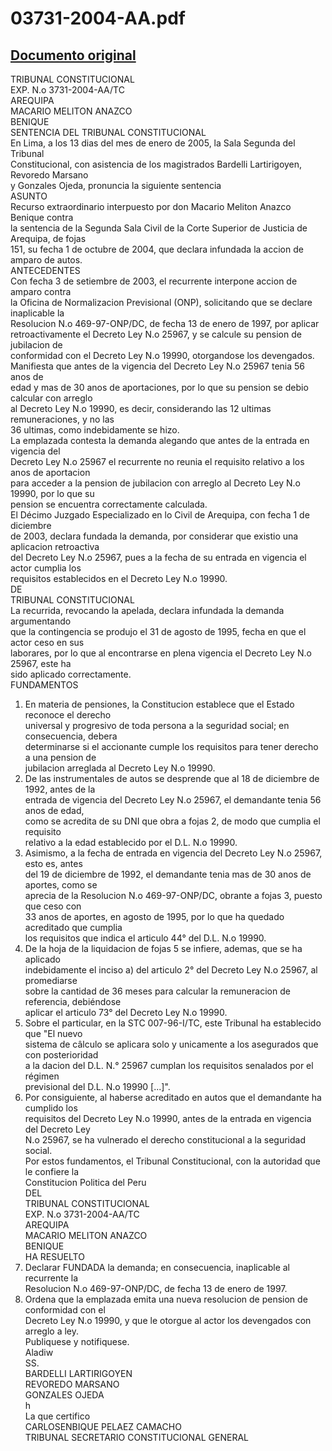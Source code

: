 
03731-2004-AA.pdf
=================
  
[Documento original](https://tc.gob.pe/jurisprudencia/2005/03731-2004-AA.pdf)  
---  
TRIBUNAL CONSTITUCIONAL  
EXP. N.o 3731-2004-AA/TC  
AREQUIPA  
MACARIO MELITON ANAZCO  
BENIQUE  
SENTENCIA DEL TRIBUNAL CONSTITUCIONAL  
En Lima, a los 13 dias del mes de enero de 2005, la Sala Segunda del Tribunal  
Constitucional, con asistencia de los magistrados Bardelli Lartirigoyen, Revoredo Marsano  
y Gonzales Ojeda, pronuncia la siguiente sentencia  
ASUNTO  
Recurso extraordinario interpuesto por don Macario Meliton Anazco Benique contra  
la sentencia de la Segunda Sala Civil de la Corte Superior de Justicia de Arequipa, de fojas  
151, su fecha 1 de octubre de 2004, que declara infundada la accion de amparo de autos.  
ANTECEDENTES  
Con fecha 3 de setiembre de 2003, el recurrente interpone accion de amparo contra  
la Oficina de Normalizacion Previsional (ONP), solicitando que se declare inaplicable la  
Resolucion N.o 469-97-ONP/DC, de fecha 13 de enero de 1997, por aplicar  
retroactivamente el Decreto Ley N.o 25967, y se calcule su pension de jubilacion de  
conformidad con el Decreto Ley N.o 19990, otorgandose los devengados.  
Manifiesta que antes de la vigencia del Decreto Ley N.o 25967 tenia 56 anos de  
edad y mas de 30 anos de aportaciones, por lo que su pension se debio calcular con arreglo  
al Decreto Ley N.o 19990, es decir, considerando las 12 ultimas remuneraciones, y no las  
36 ultimas, como indebidamente se hizo.  
La emplazada contesta la demanda alegando que antes de la entrada en vigencia del  
Decreto Ley N.o 25967 el recurrente no reunia el requisito relativo a los anos de aportacion  
para acceder a la pension de jubilacion con arreglo al Decreto Ley N.o 19990, por lo que su  
pension se encuentra correctamente calculada.  
El Décimo Juzgado Especializado en lo Civil de Arequipa, con fecha 1 de diciembre  
de 2003, declara fundada la demanda, por considerar que existio una aplicacion retroactiva  
del Decreto Ley N.o 25967, pues a la fecha de su entrada en vigencia el actor cumplia los  
requisitos establecidos en el Decreto Ley N.o 19990.  
DE  
TRIBUNAL CONSTITUCIONAL  
La recurrida, revocando la apelada, declara infundada la demanda argumentando  
que la contingencia se produjo el 31 de agosto de 1995, fecha en que el actor ceso en sus  
laborares, por lo que al encontrarse en plena vigencia el Decreto Ley N.o 25967, este ha  
sido aplicado correctamente.  
FUNDAMENTOS  
1. En materia de pensiones, la Constitucion establece que el Estado reconoce el derecho  
universal y progresivo de toda persona a la seguridad social; en consecuencia, debera  
determinarse si el accionante cumple los requisitos para tener derecho a una pension de  
jubilacion arreglada al Decreto Ley N.o 19990.  
2. De las instrumentales de autos se desprende que al 18 de diciembre de 1992, antes de la  
entrada de vigencia del Decreto Ley N.o 25967, el demandante tenia 56 anos de edad,  
como se acredita de su DNI que obra a fojas 2, de modo que cumplia el requisito  
relativo a la edad establecido por el D.L. N.o 19990.  
3. Asimismo, a la fecha de entrada en vigencia del Decreto Ley N.o 25967, esto es, antes  
del 19 de diciembre de 1992, el demandante tenia mas de 30 anos de aportes, como se  
aprecia de la Resolucion N.o 469-97-ONP/DC, obrante a fojas 3, puesto que ceso con  
33 anos de aportes, en agosto de 1995, por lo que ha quedado acreditado que cumplia  
los requisitos que indica el articulo 44° del D.L. N.o 19990.  
4. De la hoja de la liquidacion de fojas 5 se infiere, ademas, que se ha aplicado  
indebidamente el inciso a) del articulo 2° del Decreto Ley N.o 25967, al promediarse  
sobre la cantidad de 36 meses para calcular la remuneracion de referencia, debiéndose  
aplicar el articulo 73° del Decreto Ley N.o 19990.  
5. Sobre el particular, en la STC 007-96-I/TC, este Tribunal ha establecido que "El nuevo  
sistema de câlculo se aplicara solo y unicamente a los asegurados que con posterioridad  
a la dacion del D.L. N.° 25967 cumplan los requisitos senalados por el régimen  
previsional del D.L. N.o 19990 [...]".  
6. Por consiguiente, al haberse acreditado en autos que el demandante ha cumplido los  
requisitos del Decreto Ley N.o 19990, antes de la entrada en vigencia del Decreto Ley  
N.o 25967, se ha vulnerado el derecho constitucional a la seguridad social.  
Por estos fundamentos, el Tribunal Constitucional, con la autoridad que le confiere la  
Constitucion Politica del Peru  
DEL  
TRIBUNAL CONSTITUCIONAL  
EXP. N.o 3731-2004-AA/TC  
AREQUIPA  
MACARIO MELITON ANAZCO  
BENIQUE  
HA RESUELTO  
1. Declarar FUNDADA la demanda; en consecuencia, inaplicable al recurrente la  
Resolucion N.o 469-97-ONP/DC, de fecha 13 de enero de 1997.  
2. Ordena que la emplazada emita una nueva resolucion de pension de conformidad con el  
Decreto Ley N.o 19990, y que le otorgue al actor los devengados con arreglo a ley.  
Publiquese y notifiquese.  
Aladiw  
SS.  
BARDELLI LARTIRIGOYEN  
REVOREDO MARSANO  
GONZALES OJEDA  
h  
La que certifico  
CARLOSENBIQUE PELAEZ CAMACHO  
TRIBUNAL SECRETARIO CONSTITUCIONAL GENERAL